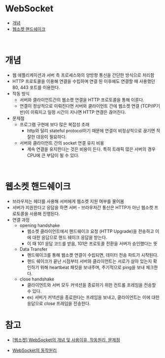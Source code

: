 # WebSocket
- [개념](#개념)
- [웹소켓 핸드쉐이크](#웹소켓-핸드쉐이크)

</br>

# 개념
- 웹 애플리케이션과 서버 측 프로세스와의 양방향 통신을 간단한 방식으로 처리함
- HTTP 프로토콜을 이용해 연결을 수립하며 연결 된 이후에도 연결할 때 사용했던 80, 443 포트를 이용한다.
- 작동 방식
    - 서버와 클라이언트간의 웹소켓 연결을 HTTP 프로토콜을 통해 이룬다.
    - 연결이 정상적으로 이뤄진다면 서버와 클라이언트 간에 웹소켓 연결 (TCP/IP기반)이 이뤄지고 일정 시간이 지나면 HTTP 연결은 끊어진다.
- 문제점
    - 프로그램 구현에 보다 많은 복잡성 초래
        - http와 달리 stateful protocol이기 때문에 연결이 비정상적으로 끊기면 적잘한 대응이 필요하다.
    - 서버와 클라이언트 간의 socket 연결 유지 비용
        - 계속 연결을 유지한다는 것은 비용이 든다. 특히 트래픽 많은 서버의 경우 CPU에 큰 부담이 될 수 있다.

</br>

# 웹소켓 핸드쉐이크
- 브라우저는 헤더를 사용해 서버에게 웹소켓 지원 여부를 물어봄
- 서버가 지원한다고 응답을 하면 서버 - 브라우저간 통신은 HTTP가 아닌 웹소켓 프로토콜을 사용해 진행된다.
- 연결 과정
    - opening handshake
        - 웹소켓 클라이언트에서 핸드쉐이크 요청 (HTTP Upgrade)을 전송하고 이에 대한 응답으로 핸드 쉐이크 응답을 받는다.
        - 이 때 101 응답 코드를 받음, 101은 프로토콜 전환을 서버가 승인했다는 뜻
    - Data Transfer
        - 핸드쉐이크를 통해 웹소켓 연결이 수립되면, 데이터 전송 파트가 시작된다.
        - 핸드 쉐이크가 끝난 시점부터 서버와 클라이언트는 서로가 살아 있는지 확인하기 위해 heartbeat 패킷을 보내주며, 주기적으로 ping을 보내 체크한다.
    - close handshake
        - 클라이언트와 서버 모두 커넥션을 종료하기 위한 컨트롤 프레임을 전송할 수 있다.
        - ex) 서버가 커넥션을 종료한다는 프레임을 보내고, 클라이언트는 이에 대한 응답으로 close 프레임을 전송한다.
  
# 참고
- [[웹소켓] WebSocket의 개념 및 사용이유, 작동원리, 문제점](https://choseongho93.tistory.com/266)

- [WebSocket의 동작원리](https://kellis.tistory.com/65)